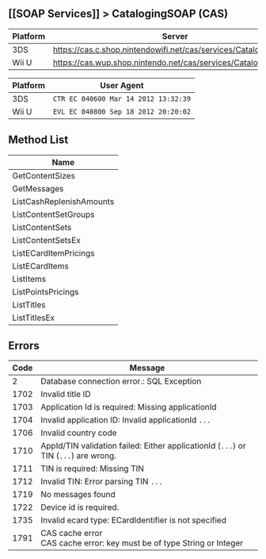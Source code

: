 ## [[SOAP Services]] > CatalogingSOAP (CAS)

| Platform | Server |
| --- | --- |
| 3DS | https://cas.c.shop.nintendowifi.net/cas/services/CatalogingSOAP |
| Wii U | https://cas.wup.shop.nintendo.net/cas/services/CatalogingSOAP |

| Platform | User Agent |
| --- | --- |
| 3DS | `CTR EC 040600 Mar 14 2012 13:32:39` |
| Wii U | `EVL EC 040800 Sep 18 2012 20:20:02` |

## Method List
| Name |
| --- |
| GetContentSizes |
| GetMessages |
| ListCashReplenishAmounts |
| ListContentSetGroups |
| ListContentSets |
| ListContentSetsEx |
| ListECardItemPricings |
| ListECardItems |
| ListItems |
| ListPointsPricings |
| ListTitles |
| ListTitlesEx |

## Errors
| Code | Message |
| --- | --- |
| 2 | Database connection error.: SQL Exception |
| 1702 | Invalid title ID |
| 1703 | Application Id is required: Missing applicationId |
| 1704 | Invalid application ID: Invalid applicationId `...` |
| 1706 | Invalid country code |
| 1710 | AppId/TIN validation failed: Either applicationId (`...`) or TIN (`...`) are wrong. |
| 1711 | TIN is required: Missing TIN |
| 1712 | Invalid TIN: Error parsing TIN `...` |
| 1719 | No messages found |
| 1722 | Device id is required. |
| 1735 | Invalid ecard type: ECardIdentifier is not specified |
| 1791 | CAS cache error<br>CAS cache error: key must be of type String or Integer |